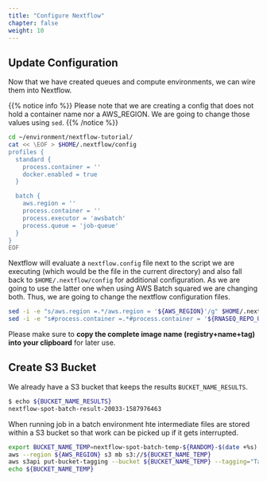 ```yaml
---
title: "Configure Nextflow"
chapter: false
weight: 10
---
```


## Update Configuration

Now that we have created queues and compute environments, we can wire them into Nextflow.

{{% notice info %}}
Please note that we are creating a config that does not hold a container name nor a AWS_REGION. We are going to change those values using `sed`.
{{% /notice %}}

```bash
cd ~/environment/nextflow-tutorial/
cat << \EOF > $HOME/.nextflow/config
profiles {
  standard {
    process.container = ''
    docker.enabled = true
  }

  batch {
    aws.region = ''
    process.container = ''
    process.executor = 'awsbatch'
    process.queue = 'job-queue'
  }
}
EOF
```

Nextflow will evaluate a `nextflow.config` file next to the script we are executing (which would be the file in the current directory) and also fall back to `$HOME/.nextflow/config` for additional configuration. As we are going to use the latter one when using AWS Batch squared we are changing both.
Thus, we are going to change the nextflow configuration files.

```bash
sed -i -e "s/aws.region =.*/aws.region = '${AWS_REGION}'/g" $HOME/.nextflow/config
sed -i -e "s#process.container =.*#process.container = '${RNASEQ_REPO_URI}:${IMG_TAG}'#g"  $HOME/.nextflow/config nextflow.config
```

Please make sure to **copy the complete image name (registry+name+tag) into your clipboard** for later use.

## Create S3 Bucket

We already have a S3 bucket that keeps the results `BUCKET_NAME_RESULTS`.

```bash
$ echo ${BUCKET_NAME_RESULTS}
nextflow-spot-batch-result-20033-1587976463
```

When running job in a batch environment hte intermediate files are stored within a S3 bucket so that work can be picked up if it gets interrupted.

```bash
export BUCKET_NAME_TEMP=nextflow-spot-batch-temp-${RANDOM}-$(date +%s)
aws --region ${AWS_REGION} s3 mb s3://${BUCKET_NAME_TEMP}
aws s3api put-bucket-tagging --bucket ${BUCKET_NAME_TEMP} --tagging="TagSet=[{Key=nextflow-workshop,Value=true}]"
echo ${BUCKET_NAME_TEMP}
```
